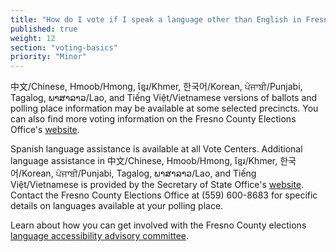 ```yaml
---
title: "How do I vote if I speak a language other than English in Fresno County?"
published: true
weight: 12
section: "voting-basics"
priority: "Minor"
---
```


中文/Chinese, Hmoob/Hmong, ខ្មែរ/Khmer, 한국어/Korean, ਪੰਜਾਬੀ/Punjabi, Tagalog, ພາສາລາວ/Lao, and Tiếng Việt/Vietnamese versions of ballots and polling place information may be available at some selected precincts. You can also find more voting information on the Fresno County Elections Office's [website](https://www.co.fresno.ca.us/departments/county-clerk-registrar-of-voters).

Spanish language assistance is available at all Vote Centers. Additional language assistance in 中文/Chinese, Hmoob/Hmong, ខ្មែរ/Khmer, 한국어/Korean, ਪੰਜਾਬੀ/Punjabi, Tagalog, ພາສາລາວ/Lao, and Tiếng Việt/Vietnamese is provided by the Secretary of State Office's [website](https://voterstatus.sos.ca.gov/). Contact the Fresno County Elections Office at (559) 600-8683 for specific details on languages available at your polling place. 

Learn about how you can get involved with the Fresno County elections [language accessibility advisory committee](https://www.co.fresno.ca.us/departments/county-clerk-registrar-of-voters/language-accessibility-advisory-committee-laac).